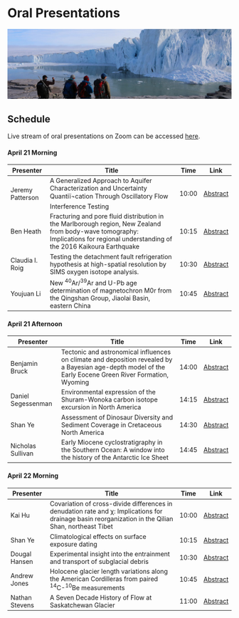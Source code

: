 # Oral Presentations

![welcome_img2](../../img/uw_geo2.jpeg)

## Schedule

Live stream of oral presentations on Zoom can be accessed [here](https://uwmadison.zoom.us/meeting#/test11111).

#### April 21 Morning

| Presenter   | Title       | Time  | Link |
| ----------- | ----------- |-------|------|
| Jeremy Patterson  | A Generalized Approach to Aquifer Characterization and Uncertainty Quantiï¬cation Through Oscillatory Flow Interference Testing | 10:00 | [Abstract](https://wisc-geo-symposium21.github.io/pages/oral/jpatterson)|
| Ben Heath  | Fracturing and pore fluid distribution in the Marlborough region, New Zealand from body-wave tomography: Implications for regional understanding of the 2016 Kaikoura Earthquake | 10:15 | [Abstract](https://wisc-geo-symposium21.github.io/pages/oral/bheath)|
| Claudia I. Roig | Testing the detachment fault refrigeration hypothesis at high-spatial resolution by SIMS oxygen isotope analysis. | 10:30 | [Abstract](https://wisc-geo-symposium21.github.io/pages/oral/croig)|
| Youjuan Li  | New <sup>40</sup>Ar/<sup>39</sup>Ar and U-Pb age determination of magnetochron M0r from the Qingshan Group, Jiaolai Basin, eastern China | 10:45 | [Abstract](https://wisc-geo-symposium21.github.io/pages/oral/yli)|

#### April 21 Afternoon

| Presenter   | Title       | Time  | Link |
| ----------- | ----------- |-------|------|
| Benjamin Bruck  | Tectonic and astronomical influences on climate and deposition revealed by a Bayesian age-depth model of the Early Eocene Green River Formation, Wyoming | 14:00 | [Abstract](https://wisc-geo-symposium21.github.io/pages/oral/bbruck)|
| Daniel Segessenman  | Environmental expression of the Shuram-Wonoka carbon isotope excursion in North America | 14:15 | [Abstract](https://wisc-geo-symposium21.github.io/pages/oral/dsegessenman)|
| Shan Ye  | Assessment of Dinosaur Diversity and Sediment Coverage in Cretaceous North America | 14:30 | [Abstract](https://wisc-geo-symposium21.github.io/pages/oral/yeshan)|
| Nicholas Sullivan | Early Miocene cyclostratigraphy in the Southern Ocean: A window into the history of the Antarctic Ice Sheet | 14:45 | [Abstract](https://wisc-geo-symposium21.github.io/pages/oral/nsullivan)|

#### April 22 Morning

| Presenter   | Title       | Time  | Link |
| ----------- | ----------- |-------|------|
| Kai Hu   | Covariation of cross-divide differences in denudation rate and χ: Implications for drainage basin reorganization in the Qilian Shan, northeast Tibet | 10:00 | [Abstract](https://wisc-geo-symposium21.github.io/pages/oral/khu)|
| Shan Ye  | Climatological effects on surface exposure dating | 10:15 | [Abstract](https://wisc-geo-symposium21.github.io/pages/oral/sye)|
| Dougal Hansen  | Experimental insight into the entrainment and transport of subglacial debris | 10:30 | [Abstract](https://wisc-geo-symposium21.github.io/pages/oral/dhansen)|
| Andrew Jones  | Holocene glacier length variations along the American Cordilleras from paired <sup>14</sup>C-<sup>10</sup>Be measurements | 10:45 | [Abstract](https://wisc-geo-symposium21.github.io/pages/oral/ajones)|
| Nathan Stevens  | A Seven Decade History of Flow at Saskatchewan Glacier | 11:00 | [Abstract](https://wisc-geo-symposium21.github.io/pages/oral/nstevens)|
